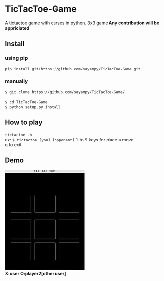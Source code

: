 # TicTacToe-Game
A tictactoe game with curses in python. 3x3 game
<strong>Any contribution will be appriciated</strong>
## Install
### using pip
```
pip install git+https://github.com/sayampy/TicTacToe-Game.git
```
### manually
```
$ git clone https://github.com/sayampy/TicTacToe-Game/

$ cd TicTacToe-Game
$ python setup.py install
```
## How to play
`tictactoe -h`
<br>ex: `$ tictactoe [you] [opponent]`
<kbd>1</kbd> to <kbd>9</kbd> keys for place a move
<br><kbd>q</kbd> to exit
## Demo
[![](tictactoe_demo.gif)](https://github.com/sayampy/TicTacToe-Game/)
<br>**X:user O:player2[other user]**
